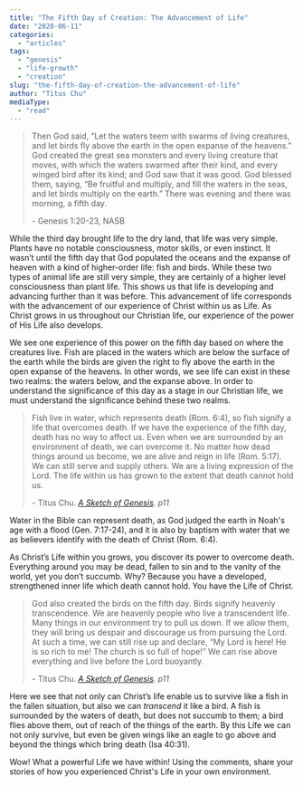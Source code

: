 ```yaml
---
title: "The Fifth Day of Creation: The Advancement of Life"
date: "2020-06-11"
categories: 
  - "articles"
tags: 
  - "genesis"
  - "life-growth"
  - "creation"
slug: "the-fifth-day-of-creation-the-advancement-of-life"
author: "Titus Chu"
mediaType: 
  - "read"
---
```


> Then God said, “Let the waters teem with swarms of living creatures, and let birds fly above the earth in the open expanse of the heavens.” God created the great sea monsters and every living creature that moves, with which the waters swarmed after their kind, and every winged bird after its kind; and God saw that it was good. God blessed them, saying, “Be fruitful and multiply, and fill the waters in the seas, and let birds multiply on the earth.” There was evening and there was morning, a fifth day.
> 
> \- Genesis 1:20-23, NASB

While the third day brought life to the dry land, that life was very simple. Plants have no notable consciousness, motor skills, or even instinct. It wasn’t until the fifth day that God populated the oceans and the expanse of heaven with a kind of higher-order life: fish and birds. While these two types of animal life are still very simple, they are certainly of a higher level consciousness than plant life. This shows us that life is developing and advancing further than it was before. This advancement of life corresponds with the advancement of our experience of Christ within us as Life. As Christ grows in us throughout our Christian life, our experience of the power of His Life also develops.

We see one experience of this power on the fifth day based on where the creatures live. Fish are placed in the waters which are below the surface of the earth while the birds are given the right to fly above the earth in the open expanse of the heavens. In other words, we see life can exist in these two realms: the waters below, and the expanse above. In order to understand the significance of this day as a stage in our Christian life, we must understand the significance behind these two realms.

> Fish live in water, which represents death (Rom. 6:4), so fish signify a life that overcomes death. If we have the experience of the fifth day, death has no way to affect us. Even when we are surrounded by an environment of death, we can overcome it. No matter how dead things around us become, we are alive and reign in life (Rom. 5:17). We can still serve and supply others. We are a living expression of the Lord. The life within us has grown to the extent that death cannot hold us.
> 
> \- Titus Chu. _[A Sketch of Genesis](https://www.asweetsavor.org/book-gen-sketch/). p11_

Water in the Bible can represent death, as God judged the earth in Noah's age with a flood (Gen. 7:17-24), and it is also by baptism with water that we as believers identify with the death of Christ (Rom. 6:4).

As Christ’s Life within you grows, you discover its power to overcome death. Everything around you may be dead, fallen to sin and to the vanity of the world, yet you don’t succumb. Why? Because you have a developed, strengthened inner life which death cannot hold. You have the Life of Christ.

> God also created the birds on the fifth day. Birds signify heavenly transcendence. We are heavenly people who live a transcendent life. Many things in our environment try to pull us down. If we allow them, they will bring us despair and discourage us from pursuing the Lord. At such a time, we can still rise up and declare, “My Lord is here! He is so rich to me! The church is so full of hope!” We can rise above everything and live before the Lord buoyantly.
> 
> \- Titus Chu. _[A Sketch of Genesis](https://www.asweetsavor.org/book-gen-sketch/). p11_

Here we see that not only can Christ’s life enable us to survive like a fish in the fallen situation, but also we can _transcend_ it like a bird. A fish is surrounded by the waters of death, but does not succumb to them; a bird flies above them, out of reach of the things of the earth. By this Life we can not only survive, but even be given wings like an eagle to go above and beyond the things which bring death (Isa 40:31). 

Wow! What a powerful Life we have within! Using the comments, share your stories of how you experienced Christ's Life in your own environment.
